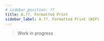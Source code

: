 ```yaml
---
# sidebar_position: ??
title: A.??. Formatted Print
sidebar_label: A.??. Formatted Print (WIP)
---
```


> Work in progress
